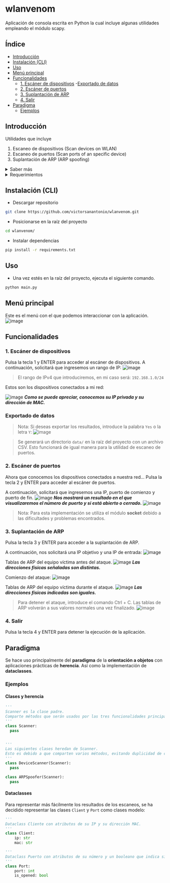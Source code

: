 # wlanvenom
Aplicación de consola escrita en Python la cual incluye algunas utilidades empleando el módulo scapy.

## Índice
- [Introducción](#id_introduccion)
- [Instalación (CLI)](#id_instalacion)
- [Uso](#id_uso)
- [Menú principal](#id_menu_principal)
- [Funcionalidades](#id_funcionalidades)
  - [1. Escáner de dispositivos](#id_escaner_dispositivos)
    -[Exportado de datos](#id_exportado_datos)
  - [2. Escáner de puertos](#id_escaner_puertos)
  - [3. Suplantación de ARP](#id_suplantacion_arp)
  - [4. Salir](#id_salir)
- [Paradigma](#id_paradigma)
  - [Ejemplos](#id_ejemplos)

## Introducción<a name="id_introduccion"></a>
Utilidades que incluye
1. Escaneo de dispositivos (Scan devices on WLAN)
2. Escaneo de puertos (Scan ports of an specific device)
3. Suplantación de ARP (ARP spoofing)
<details>
  <summary>Saber más</summary>
  
  ### Aclaraciones
  - Desde que me empecé a interesar por la __ciberseguridad__ mientras me formaba en __Python__, siempre había deseado crear mi propia aplicación con utilidades para este campo.
  - He decidido recopilar __tres sencillas utilidades__ en una única __aplicación__ de consola para así poder afianzar mi __proceso de aprendizaje__.
  - La aplicación consume, principalmente, métodos del módulo __scapy__. Muy útil y comúnmente empleado para la __manipulación de paquetes en red__.
</details>

<details>
  <summary>Requerimientos</summary>
  
  ### Requerimientos técnicos
  Para instalar y ejecutar correctamente el proyecto, deberás tomar las siguientes consideraciones:
  1. Tener __Git__ instalado.
  2. Tener __Python 3__ instalado.
  3. Sistema operativo __Windows__ con el driver [WinPcap](https://www.winpcap.org) versión __4.1.3__ instalado.
</details>

## Instalación (CLI)<a name="id_instalacion"></a>
- Descargar repositorio
```sh
git clone https://github.com/victorsanantonio/wlanvenom.git
```
- Posicionarse en la raíz del proyecto
```sh
cd wlanvenom/
```
- Instalar dependencias
```sh
pip install -r requirements.txt
```

## Uso<a name="id_uso"></a>
- Una vez estés en la raíz del proyecto, ejecuta el siguiente comando.
```sh
python main.py
```
## Menú principal<a name="id_menu_principal"></a>
Este es el menú con el que podemos interaccionar con la aplicación.
![image](https://user-images.githubusercontent.com/82669128/227251047-aa060e20-b8a3-4dd2-8900-eb0463e295d3.png)

## Funcionalidades<a name="id_funcionalidades"></a>
### 1. Escáner de dispositivos<a name="id_escaner_dispositivos"></a>
Pulsa la tecla 1 y ENTER para acceder al escáner de dispositivos.
A continuación, solicitará que ingresemos un rango de IP:
![image](https://user-images.githubusercontent.com/82669128/227253167-486b50a1-2147-4ce4-8337-bea42b492ae8.png)

> El rango de IPv4 que introduciremos, en mi caso será: `192.168.1.0/24`

Estos son los dispositivos conectados a mi red:

![image](https://user-images.githubusercontent.com/82669128/227255695-d0c6750c-e034-4223-ab65-71112d53b43a.png)
___Como se puede apreciar, conocemos su IP privada y su dirección de MAC.___

### Exportado de datos<a name="id_exportado_datos"></a>
> Nota: Si deseas exportar los resultados, introduce la palabra `Yes` o la letra `Y`:
> ![image](https://user-images.githubusercontent.com/82669128/227256716-964a378f-99f3-490e-b687-adfa283087d2.png)

> Se generará un directorio `data/` en la raíz del proyecto con un archivo CSV.
> Esto funcionará de igual manera para la utilidad de escaneo de puertos.

### 2. Escáner de puertos<a name="id_escaner_puertos"></a>
Ahora que conocemos los dispositivos conectados a nuestra red...
Pulsa la tecla 2 y ENTER para acceder al escáner de puertos.

A continuación, solicitará que ingresemos una IP, puerto de comienzo y puerto de fin.
![image](https://user-images.githubusercontent.com/82669128/227275624-e077d3d3-2af0-47f9-984c-8e7e7dca4a5b.png)
___Nos mostrará un resultado en el que visualizaremos el número de puerto y si está abierto o cerrado.___
![image](https://user-images.githubusercontent.com/82669128/227478308-fc2890c4-49c5-40a2-b79e-c6e83a665e9e.png)
> Nota: Para esta implementación se utiliza el módulo __socket__ debido a las dificultades y problemas encontrados.

### 3. Suplantación de ARP<a name="id_suplantacion_arp"></a>
Pulsa la tecla 3 y ENTER para acceder a la suplantación de ARP.

A continuación, nos solicitará una IP objetivo y una IP de entrada:
![image](https://user-images.githubusercontent.com/82669128/227277859-b3329ae4-884f-416b-94e4-1801182caa19.png)

Tablas de ARP del equipo víctima antes del ataque.
![image](https://user-images.githubusercontent.com/82669128/227280371-82fd08fa-4a31-428c-b6b3-bd93235d1bee.png)
___Las direcciones físicas señaladas son distintas.___

Comienzo del ataque:
![image](https://user-images.githubusercontent.com/82669128/227278030-2ffb6d80-f5e0-4e73-aef8-32edefea7d02.png)

Tablas de ARP del equipo víctima durante el ataque.
![image](https://user-images.githubusercontent.com/82669128/227280503-46f4d554-946b-4425-98d6-5da029b2a389.png)
___Las direcciones físicas indicadas son iguales.___

> Para detener el ataque, introduce el comando Ctrl + C. Las tablas de ARP volverán a sus valores normales una vez finalizado.
> ![image](https://user-images.githubusercontent.com/82669128/227278834-94d95cd4-fe3d-4615-b967-030c56764609.png)

### 4. Salir<a name="id_salir"></a>
Pulsa la tecla 4 y ENTER para detener la ejecución de la aplicación.

## Paradigma<a name="id_paradigma"></a>
Se hace uso principalmente del __paradigma__ de la __orientación a objetos__ con aplicaciones prácticas de __herencia__. Así como la implementación de __dataclasses__.
### Ejemplos<a name="id_ejemplos"></a>
#### Clases y herencia
```python
'''
Scanner es la clase padre.
Comparte métodos que serán usados por las tres funcionalidades principales
'''
class Scanner:
  pass


'''
Las siguientes clases heredan de Scanner.
Esto es debido a que comparten varios métodos, evitando duplicidad de código.
'''
class DeviceScanner(Scanner):
  pass

class ARPSpoofer(Scanner):
  pass
```

#### Dataclasses
Para representar más fácilmente los resultados de los escaneos, se ha decidido representar las clases `Client` y `Port` como clases modelo:
```python
'''
Dataclass Cliente con atributos de su IP y su dirección MAC.
'''
class Client:
    ip: str
    mac: str

'''
Dataclass Puerto con atributos de su número y un booleano que indica si está abierto o cerrado.
'''
class Port:
    port: int
    is_opened: bool
```
